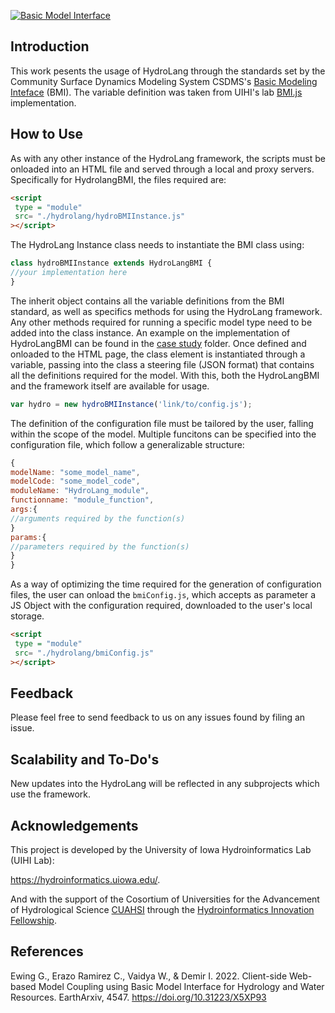 [![Basic Model Interface](https://img.shields.io/badge/CSDMS-Basic%20Model%20Interface-green.svg)](https://bmi.readthedocs.io/)

## Introduction
This work pesents the usage of HydroLang through the standards set by the Community Surface Dynamics Modeling System CSDMS's [Basic Modeling Inteface](https://csdms.colorado.edu/wiki/BMI) (BMI). The variable definition was taken from UIHI's lab [BMI.js](https://github.com/uihilab/BMI-JS) implementation.

## How to Use
As with any other instance of the HydroLang framework, the scripts must be onloaded into an HTML file and served through a local and proxy servers. Specifically for HydrolangBMI, the files required are:

```html
<script
 type = "module"
 src= "./hydrolang/hydroBMIInstance.js"
></script>
```
The HydroLang Instance class needs to instantiate the BMI class using:

```javascript
class hydroBMIInstance extends HydroLangBMI {
//your implementation here
}
```
The inherit object contains all the variable definitions from the BMI standard, as well as specifics methods for using the HydroLang framework. Any other methods required for running a specific model type need to be added into the class instance. An example on the implementation of HydroLangBMI can be found in the [case study](https://github.com/uihilab/HydroLang/tree/master/hydrolang/bmi-implementation/case-study) folder. Once defined and onloaded to the HTML page, the class element is instantiated through a variable, passing into the class a steering file (JSON format) that contains all the definitions required for the model. With this, both the HydroLangBMI and the framework itself are available for usage.

```javascript
var hydro = new hydroBMIInstance('link/to/config.js');
```
The definition of the configuration file must be tailored by the user, falling within the scope of the model. Multiple funcitons can be specified into the configuration file, which follow a generalizable structure:

```javascript
{
modelName: "some_model_name",
modelCode: "some_model_code",
moduleName: "HydroLang_module",
functionname: "module_function",
args:{
//arguments required by the function(s)
}
params:{
//parameters required by the function(s)
}
}
```
As a way of optimizing the time required for the generation of configuration files, the user can onload the `bmiConfig.js`, which accepts as parameter a JS Object with the configuration required, downloaded to the user's local storage.

```html
<script
 type = "module"
 src= "./hydrolang/bmiConfig.js"
></script>
```
## Feedback
Please feel free to send feedback to us on any issues found by filing an issue.

## Scalability and To-Do's
New updates into the HydroLang will be reflected in any subprojects which use the framework.

## Acknowledgements
This project is developed by the University of Iowa Hydroinformatics Lab (UIHI Lab):

https://hydroinformatics.uiowa.edu/.

And with the support of the Cosortium of Universities for the Advancement of Hydrological Science [CUAHSI](https://www.cuahsi.org/) through the [Hydroinformatics Innovation Fellowship](https://www.cuahsi.org/grant-opportunities/hydroinformatics-innovation-fellowship).

## References
Ewing G., Erazo Ramirez C., Vaidya W., & Demir I. 2022. Client-side Web-based Model Coupling using Basic Model Interface for Hydrology and Water Resources. EarthArxiv, 4547. https://doi.org/10.31223/X5XP93
